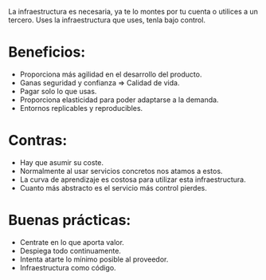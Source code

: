 La infraestructura es necesaria, ya te lo montes por tu cuenta o utilices a un tercero. Uses la infraestructura que uses, tenla bajo control.

# Beneficios:
- Proporciona más agilidad en el desarrollo del producto.
- Ganas seguridad y confianza => Calidad de vida.
- Pagar solo lo que usas.
- Proporciona elasticidad para poder adaptarse a la demanda.
- Entornos replicables y reproducibles. 

# Contras:
- Hay que asumir su coste.
- Normalmente al usar servicios concretos nos atamos a estos.
- La curva de aprendizaje es costosa para utilizar esta infraestructura.
- Cuanto más abstracto es el servicio más control pierdes.

# Buenas prácticas:
- Centrate en lo que aporta valor.
- Despiega todo continuamente.
- Intenta atarte lo mínimo posible al proveedor.
- Infraestructura como código.

